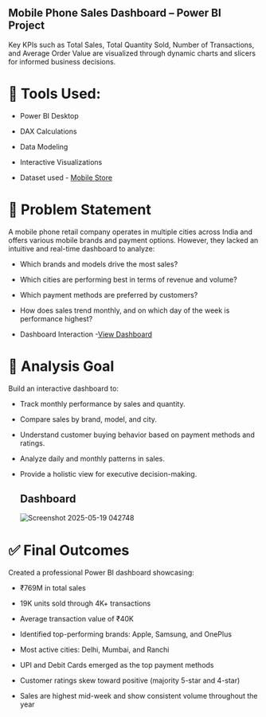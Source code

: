 ## Mobile Phone Sales Dashboard – Power BI Project

Key KPIs such as Total Sales, Total Quantity Sold, Number of Transactions, and Average Order Value are visualized through dynamic charts and slicers for informed business decisions.

# 📌 Tools Used:

- Power BI Desktop

- DAX Calculations

- Data Modeling

- Interactive Visualizations

- Dataset used - <a href="https://github.com/Kislay3/Phone_Store_Sales_Dashboard/blob/main/Mobile%20Sales%20Data.xlsx">Mobile Store</a>


# 💼 Problem Statement

A mobile phone retail company operates in multiple cities across India and offers various mobile brands and payment options. However, they lacked an intuitive and real-time dashboard to analyze:

- Which brands and models drive the most sales?

- Which cities are performing best in terms of revenue and volume?

- Which payment methods are preferred by customers?

- How does sales trend monthly, and on which day of the week is performance highest?

- Dashboard Interaction -<a href="https://github.com/Kislay3/Phone_Store_Sales_Dashboard/blob/main/Power%20bi%20Dashboard%20Phones%20Sales.png">View Dashboard</a>

# 🎯 Analysis Goal

Build an interactive dashboard to:

- Track monthly performance by sales and quantity.

- Compare sales by brand, model, and city.

- Understand customer buying behavior based on payment methods and ratings.

- Analyze daily and monthly patterns in sales.

- Provide a holistic view for executive decision-making.

  ## Dashboard

  ![Screenshot 2025-05-19 042748](https://github.com/user-attachments/assets/3c684d11-280d-4d4c-8546-7e7109d657fb)


# ✅ Final Outcomes

Created a professional Power BI dashboard showcasing:

- ₹769M in total sales

- 19K units sold through 4K+ transactions

- Average transaction value of ₹40K

- Identified top-performing brands: Apple, Samsung, and OnePlus

- Most active cities: Delhi, Mumbai, and Ranchi

- UPI and Debit Cards emerged as the top payment methods

- Customer ratings skew toward positive (majority 5-star and 4-star)

- Sales are highest mid-week and show consistent volume throughout the year



